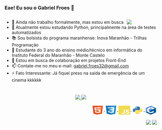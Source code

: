 ### Eae! Eu sou o Gabriel Froes 👋
##

<img width="100px" align="right" src="https://user-images.githubusercontent.com/79543726/146813060-c47f2055-33a8-4573-a532-9d033988784a.gif">

- 🔭 Ainda não trabalho formalmente, mas estou em busca
- 🌱 Atualmente estou estudando Python, principalmente na área de testes automatizados
- 📚 Sou bolsista do programa maranhense: Inova Maranhão - Trilhas Programação
- 🏫 Estudante do 3 ano do ensino médio/técnico em informática do Instituto Federal do Maranhão - Monte Castelo
- 👯 Estou em busca de colaboração em projetos Front-End
- 📫 Contate-me no meu e-mail: gabriel.froes32@gmail.com
- ⚡ Fato Interessante: Já fiquei preso na saída de emergência de um cinema kkkkkk

#
<div align="center">
  <a href="https://github.com/NewGabrielFroes">
  <img height="180em" src="https://github-readme-stats.vercel.app/api?username=NewGabrielFroes&show_icons=true&theme=radical&include_all_commits=true&count_private=true"/>
  <img height="180em" src="https://github-readme-stats.vercel.app/api/top-langs/?username=NewGabrielFroes&layout=compact&langs_count=7&theme=radical"/>
</div>

 <div align="right" style="display: inline_block"><br>
  <img align="center" alt="HTML" height="30" width="40" src="https://raw.githubusercontent.com/devicons/devicon/master/icons/html5/html5-original.svg">
  <img align="center" alt="CSS" height="30" width="40" src="https://raw.githubusercontent.com/devicons/devicon/master/icons/css3/css3-original.svg">
  <img align="center" alt="Js" height="30" width="40" src="https://raw.githubusercontent.com/devicons/devicon/master/icons/javascript/javascript-plain.svg">
  <img align="center" alt="Python" height="30" width="40" src="https://raw.githubusercontent.com/devicons/devicon/master/icons/python/python-original.svg">
  <img align="center" alt="C" height="30" width="40" src="https://raw.githubusercontent.com/devicons/devicon/master/icons/c/c-original.svg">
 </div>
 <br/>  

 <div align="right">
  <a href ="gabriel.froes32@gmail.com"><img src="https://img.shields.io/badge/-Gmail-%23333?style=for-the-badge&logo=gmail&logoColor=red" target="_blank"></a>
  <a href="https://www.linkedin.com/in/rafaella-ballerini-45875016a" target="_blank"><img src="https://img.shields.io/badge/-LinkedIn-%230077B5?style=for-the-badge&logo=linkedin&logoColor=white" target="_blank"></a>
</div>

